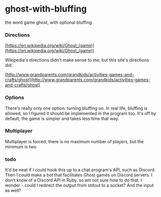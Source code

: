 # ghost-with-bluffing
the word game ghost, with optional bluffing

### Directions

[https://en.wikipedia.org/wiki/Ghost_(game)](https://en.wikipedia.org/wiki/Ghost_(game))

Wikipedia's directions didn't make sense to me, but this site's directions did:

[http://www.grandparents.com/grandkids/activities-games-and-crafts/ghost](http://www.grandparents.com/grandkids/activities-games-and-crafts/ghost)

### Options
There's really only one option: turning bluffing on. In real life, bluffing is allowed, so I figured it should be implemented in the program too. It's off by default; the game is simpler and takes less time that way.

### Multiplayer
Multiplayer is forced; there is no maximum number of players, but the minimum is two.

### todo
It'd be neat if I could hook this up to a chat program's API, such as Discord. Then I could make a bot that facilitates Ghost games on Discord servers. I don't know of a Discord API in Ruby, so am not sure how to do that. I wonder - could I redirect the output from stdout to a socket? And the input as well? 
